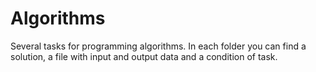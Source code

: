 # Algorithms
Several tasks for programming algorithms.
In each folder you can find a solution, a file with input and output data and a condition of task.

